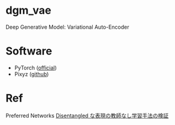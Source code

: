 
# dgm_vae

Deep Generative Model: Variational Auto-Encoder

# Software

* PyTorch ([official](https://pytorch.org/))
* Pixyz ([github](https://github.com/masa-su/pixyz))

# Ref

Preferred Networks
[Disentangled な表現の教師なし学習手法の検証](https://tech.preferred.jp/ja/blog/disentangled-represetation/)
